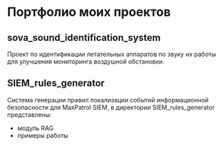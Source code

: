 # Портфолио моих проектов

## sova_sound_identification_system

Проект по идентификации летательных аппаратов по звуку их работы для улучшения мониторинга воздушной обстановки.

## SIEM_rules_generator 

Система генерации правил локализации событий информационной безопасности для MaxPatrol SIEM, в директории SIEM_rules_generator представлены:

- модуль RAG
- примеры работы 